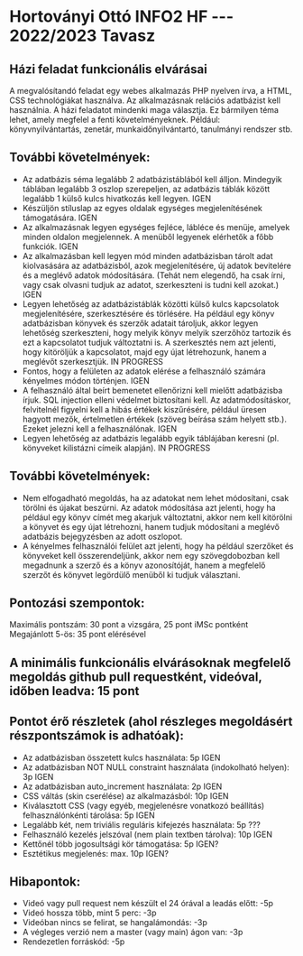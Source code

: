 # Hortoványi Ottó INFO2 HF --- 2022/2023 Tavasz

## Házi feladat funkcionális elvárásai
A megvalósítandó feladat egy webes alkalmazás PHP nyelven írva, a HTML, CSS technológiákat használva. Az alkalmazásnak relációs adatbázist kell használnia. A házi feladatot mindenki maga választja. Ez bármilyen téma lehet, amely megfelel a fenti követelményeknek. Például: könyvnyilvántartás, zenetár, munkaidőnyilvántartó, tanulmányi rendszer stb.


## További követelmények:

- Az adatbázis séma legalább 2 adatbázistáblából kell álljon. Mindegyik táblában legalább 3 oszlop szerepeljen, az adatbázis táblák között legalább 1 külső kulcs hivatkozás kell legyen. IGEN
- Készüljön stíluslap az egyes oldalak egységes megjelenítésének támogatására. IGEN
- Az alkalmazásnak legyen egységes fejléce, lábléce és menüje, amelyek minden oldalon megjelennek. A menüből legyenek elérhetők a főbb funkciók.  IGEN
- Az alkalmazásban kell legyen mód minden adatbázisban tárolt adat kiolvasására az adatbázisból, azok megjelenítésére, új adatok bevitelére és a meglévő adatok módosítására. (Tehát nem elegendő, ha csak írni, vagy csak olvasni tudjuk az adatot, szerkeszteni is tudni kell azokat.) IGEN
- Legyen lehetőség az adatbázistáblák közötti külső kulcs kapcsolatok megjelenítésére, szerkesztésére és törlésére. Ha például egy könyv adatbázisban könyvek és szerzők adatait tároljuk, akkor legyen lehetőség szerkeszteni, hogy melyik könyv melyik szerzőhöz tartozik és ezt a kapcsolatot tudjuk változtatni is. A szerkesztés nem azt jelenti, hogy kitöröljük a kapcsolatot, majd egy újat létrehozunk, hanem a meglévőt szerkesztjük.   IN PROGRESS
- Fontos, hogy a felületen az adatok elérése a felhasználó számára kényelmes módon történjen. IGEN
- A felhasználó által beírt bemenetet ellenőrizni kell mielőtt adatbázisba írjuk. SQL injection elleni védelmet biztosítani kell. Az adatmódosításkor, felvitelnél figyelni kell a hibás értékek kiszűrésére, például üresen hagyott mezők, értelmetlen értékek (szöveg beírása szám helyett stb.). Ezeket jelezni kell a felhasználónak.     IGEN
- Legyen lehetőség az adatbázis legalább egyik táblájában keresni (pl. könyveket kilistázni címeik alapján).  IN PROGRESS


## További követelmények:

- Nem elfogadható megoldás, ha az adatokat nem lehet módosítani, csak törölni és újakat beszúrni. Az adatok módosítása azt jelenti, hogy ha például egy könyv címét meg akarjuk változtatni, akkor nem kell kitörölni a könyvet és egy újat létrehozni, hanem tudjuk módosítani a meglévő adatbázis bejegyzésben az adott oszlopot.
- A kényelmes felhasználói felület azt jelenti, hogy ha például szerzőket és könyveket kell összerendeljünk, akkor nem egy szövegdobozban kell megadnunk a szerző és a könyv azonosítóját, hanem a megfelelő szerzőt és könyvet legördülő menüből ki tudjuk választani.


## Pontozási szempontok:

Maximális pontszám: 30 pont a vizsgára, 25 pont iMSc pontként
Megajánlott 5-ös: 35 pont elérésével

## A minimális funkcionális elvárásoknak megfelelő megoldás github pull requestként, videóval, időben leadva: 15 pont

## Pontot érő részletek (ahol részleges megoldásért részpontszámok is adhatóak):
- Az adatbázisban összetett kulcs használata: 5p  IGEN
- Az adatbázisban NOT NULL constraint használata (indokolható helyen): 3p IGEN
- Az adatbázisban auto_increment használata: 2p   IGEN
- CSS váltás (skin cserélése) az alkalmazásból: 10p   IGEN
- Kiválasztott CSS (vagy egyéb, megjelenésre vonatkozó beállítás) felhasználónkénti tárolása: 5p  IGEN
- Legalább két, nem triviális reguláris kifejezés használata: 5p  ???
- Felhasználó kezelés jelszóval (nem plain textben tárolva): 10p  IGEN
- Kettőnél több jogosultsági kör támogatása: 5p   IGEN?
- Esztétikus megjelenés: max. 10p IGEN?

## Hibapontok:
- Videó vagy pull request nem készült el 24 órával a leadás előtt: -5p
- Videó hossza több, mint 5 perc: -3p
- Videóban nincs se felirat, se hangalámondás: -3p
- A végleges verzió nem a master (vagy main) ágon van: -3p
- Rendezetlen forráskód: -5p
